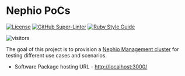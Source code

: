 # Nephio PoCs
<!-- markdown-link-check-disable-next-line -->
[![License](https://img.shields.io/badge/License-Apache%202.0-blue.svg)](https://opensource.org/licenses/Apache-2.0)
[![GitHub Super-Linter](https://github.com/electrocucaracha/nephio-pocs/workflows/Lint%20Code%20Base/badge.svg)](https://github.com/marketplace/actions/super-linter)
[![Ruby Style Guide](https://img.shields.io/badge/code_style-rubocop-brightgreen.svg)](https://github.com/rubocop/rubocop)
<!-- markdown-link-check-disable-next-line -->
![visitors](https://visitor-badge.laobi.icu/badge?page_id=electrocucaracha.nephio-poc)

The goal of this project is to provision a [Nephio Management cluster][1] for testing different use cases and scenarios.

<!-- markdown-link-check-disable -->
* Software Package hosting URL - <http://localhost:3000/>
<!-- markdown-link-check-enable -->

[1]: https://nephio.org/

